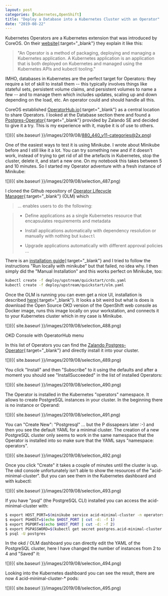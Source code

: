 ```yaml
---
layout: post
categories: [Kubernetes,OpenShift]
title: "Deploy a Database into a Kubernetes Cluster with an Operator"
date: "2019-08-22"
---
```


Kubernetes Operators are a Kubernetes extension that was introduced by CoreOS. On their [website](https://coreos.com/operators/){:target="_blank"} they explain it like this:

> "An Operator is a method of packaging, deploying and managing a Kubernetes application. A Kubernetes application is an application that is both deployed on Kubernetes and managed using the Kubernetes APIs and kubectl tooling."

IMHO, databases in Kubernetes are the perfect target for Operators: they require a lot of skill to install them -- this typically involves things like stateful sets, persistent volume claims, and persistent volumes to name a few -- and to manage them which includes updates, scaling up and down depending on the load, etc. An operator could and should handle all this.

CoreOS established [OperatorHub.io](https://operatorhub.io){:target="_blank"} as a central location to share Operators. I looked at the Database section there and found a [Postgres-Operator](https://operatorhub.io/operator/postgres-operator){:target="_blank"} provided by Zalando SE and decided to give it a try. This is my experience with it, maybe it is of use to others.

![]({{ site.baseurl }}/images/2019/08/880_440_v11-categories@2x.png)

One of the easiest ways to test it is using Minikube. I wrote about Minikube before and I still like it a lot. You can try something new and if it doesn't work, instead of trying to get rid of all the artefacts in Kubernetes, stop the cluster, delete it, and start a new one. On my notebook this takes between 5 and 10 minutes. So I started my Operator adventure with a fresh instance of Minikube:

![]({{ site.baseurl }}/images/2019/08/selection_487.png)

I cloned the Github repository of [Operator Lifecycle Manager](https://github.com/operator-framework/operator-lifecycle-manager){:target="_blank"} (OLM) which

> ... enables users to do the following:

> - Define applications as a single Kubernetes resource that encapsulates requirements and metadata
> 
> - Install applications automatically with dependency resolution or manually with nothing but `kubectl`
> 
> - Upgrade applications automatically with different approval policies ...

There is an [installation guide](https://github.com/operator-framework/operator-lifecycle-manager/blob/master/Documentation/install/install.md){:target="_blank"} and I tried to follow the instructions "Run locally with minikube" but that failed, no idea why. I then simply did the "Manual Installation" and this works perfect on Minikube, too:

```sh
kubectl create -f deploy/upstream/quickstart/crds.yaml
kubectl create -f deploy/upstream/quickstart/olm.yaml
```

Once the OLM is running you can even get a nice UI, installation is described [here](https://github.com/operator-framework/operator-lifecycle-manager#user-interface){:target="_blank"}. It looks a bit weird but what is does is download the Open Source OKD version of the OpenShift web console as Docker image, runs this image locally on your workstation, and connects it to your Kubernetes cluster which in my case is Minikube.

![]({{ site.baseurl }}/images/2019/08/selection_488.png)

OKD Console with OperatorHub menu

In this list of Operators you can find the [Zalando Postgres-Operator](https://github.com/zalando/postgres-operator){:target="_blank"} and directly install it into your cluster.

![]({{ site.baseurl }}/images/2019/08/selection_489.png)

You click "Install" and then "Subscribe" to it using the defaults and after a moment you should see "InstallSucceeded" in the list of installed Operators:

![]({{ site.baseurl }}/images/2019/08/selection_490.png)

The Operator is installed in the Kubernetes "operators" namespace. It allows to create PostgreSQL instances in your cluster. In the beginning there is no instance or Operand:

![]({{ site.baseurl }}/images/2019/08/selection_491.png)

You can "Create New": "Postgresql" ... but the P dissapears later :-) and then you see the default YAML for a minimal cluster. The creation of a new PostgreSQL cluster only seems to work in the same namespace that the Operator is installed into so make sure that the YAML says "namespace: operators".

![]({{ site.baseurl }}/images/2019/08/selection_492.png)

Once you click "Create" it takes a couple of minutes until the cluster is up. The okd console unfortunately isn't able to show the resources of the "acid-minimal-cluster". But you can see them in the Kubernetes dashboard and with kubectl:

![]({{ site.baseurl }}/images/2019/08/selection_493.png)

If you have "psql" (the PostgreSQL CLI) installed you can access the acid-minimal-cluster with:

```sh
$ export HOST_PORT=$(minikube service acid-minimal-cluster -n operators --url | sed 's,.*/,,')  
$ export PGHOST=$(echo $HOST_PORT | cut -d: -f 1)  
$ export PGPORT=$(echo $HOST_PORT | cut -d: -f 2)  
$ export PGPASSWORD=$(kubectl get secret postgres.acid-minimal-cluster.credentials.postgresql.acid.zalan.do -n operators -o 'jsonpath={.data.password}' | base64 -d)  
$ psql -U postgres
```

In the okd / OLM dashboard you can directly edit the YAML of the PostgreSQL cluster, here I have changed the number of instances from 2 to 4 and "Saved" it:

![]({{ site.baseurl }}/images/2019/08/selection_494.png)

Looking into the Kubernetes dashboard you can see the result, there are now 4 acid-minimal-cluster-* pods:

![]({{ site.baseurl }}/images/2019/08/selection_495.png)
